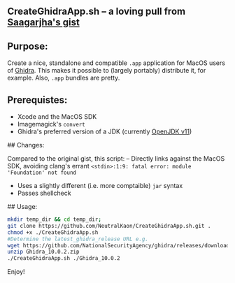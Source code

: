 ## CreateGhidraApp.sh – a loving pull from [Saagarjha's gist](https://gist.github.com/saagarjha/777909b257dbfa98649476b7f5af41bb)


## Purpose: 

Create a nice, standalone and compatible `.app` application for MacOS users of [Ghidra](https://github.com/NationalSecurityAgency/ghidra).
This makes it possible to (largely portably) distribute it, for example. Also, `.app` bundles are pretty. 

## Prerequistes:  

- Xcode and the MacOS SDK
- Imagemagick's `convert` 
- Ghidra's preferred version of a JDK (currently [OpenJDK v11](https://adoptium.net/releases.html?variant=openjdk11&jvmVariant=hotspot))

## Changes: 

Compared to the original gist, this script: 
– Directly links against the MacOS SDK, avoiding clang's errant `<stdin>:1:9: fatal error: module 'Foundation' not found` 
- Uses a slightly different (i.e. more comptaible) `jar` syntax 
- Passes shellcheck 

## Usage: 

```bash 
mkdir temp_dir && cd temp_dir; 
git clone https://github.com/NeutralKaon/CreateGhidraApp.sh.git . 
chmod +x ./CreateGhidraApp.sh
#Determine the latest_ghidra_release URL e.g. 
wget https://github.com/NationalSecurityAgency/ghidra/releases/download/Ghidra_10.0.2_build/ghidra_10.0.2_PUBLIC_20210804.zip -O Ghidra_10.0.2.zip 
unzip Ghidra_10.0.2.zip
./CreateGhidraApp.sh ./Ghidra_10.0.2
```

Enjoy!
